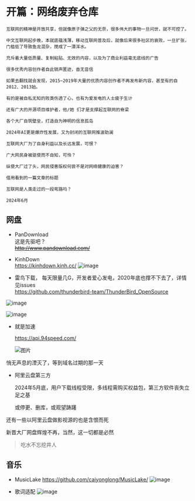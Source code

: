 # 开篇：网络废弃仓库

    互联网的精神是开放共享，但就像原子弹之父的无奈，很多伟大的事物一旦问世，就不可控了。

    中文互联网起步晚，本就底蕴浅薄，移动互联网普及后，就像后来很多社区的衰败，一旦扩张，门槛低了导致鱼龙混杂，搅成了一潭浑水。
    
    充斥着大量低质量、复制粘贴、无效的内容，以及为了商业利益毫无底线的广告

    很多优秀内容创作者自此销声匿迹，杳无音信

    如果去翻找就会发现，2015~2019年大量的优质内容创作者不再发布新内容，甚至有的自2012、2013始。

    有的是被自私无知的败类伤透了心，也有为爱发电的人士疲于生计

    还有广大的开源项目维护者，他/她 们才是支撑起互联网的脊梁

    各个大厂自筑壁垒，打造自为神明的信息孤岛

    2024年AI更是爆炸性发展，又为封闭的互联网推波助澜

    互联网大厂为了自身利益以及长远发展，可恨？

    广大网民身被驱使而不自知，可怜？

    纵使大厂过了头，网民侵害版权何尝不是对网络健康的迫害？

    借用看到的一篇文章的标题
    
    互联网是人类走过的一段弯路吗？

    2024年6月









## 网盘
- PanDownload   
  这是先驱吧？  
 ~~http://www.pandownload.com/~~    

- KinhDown    
 https://kinhdown.kinh.cc/
 ![image](https://github.com/GiveStar/private-plot/assets/86779955/eea316b1-2f4d-4677-9b05-f8cb4315f22e)
    
- 雷鸟下载， 每天限量几G，开发者爱心发电，2020年底也撑不下去了，详情见issues   
https://github.com/thunderbird-team/ThunderBird_OpenSource     
 
![image](https://github.com/GiveStar/private-plot/assets/86779955/f7f08eec-1703-4f78-99a8-b950ba7c3b8c)


 ![image](https://github.com/GiveStar/private-plot/assets/86779955/174ce7ac-3e67-4b19-86d3-aa3da98ea95d)

 - 就是加速
   
   https://api.94speed.com/
   
   ![图片](https://github.com/san-ren/private-plot/assets/86779955/3a561b0d-8235-4cf1-915d-d7d879ea4232)

悄无声息的湮灭了，等到域名过期的那一天

- 阿里云盘第三方
  
  2024年5月底，用户下载线程受限，多线程需购买权益包，第三方软件丧失立足之基

  或停更、删库，或观望踌躇

 还有一些以阿里云盘做影视源的也是含恨而死
  
  新晋大厂网盘辉煌不再，当然，这一切都是必然


 
      

 > 吃水不忘挖井人    

## 音乐
- MusicLake
https://github.com/caiyonglong/MusicLake/
![image](https://github.com/san-ren/private-plot/assets/86779955/255f1991-abdf-4cb0-ac93-63155af6fed9)


- 歌词适配
  ![image](https://github.com/san-ren/private-plot/assets/86779955/c815a952-d894-4a2f-a177-159c97bae181)




